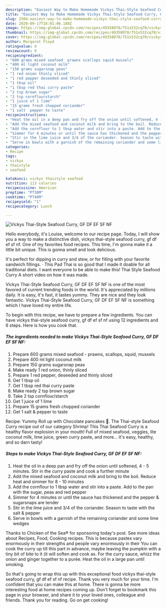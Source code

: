 ```yaml
---
description: "Easiest Way to Make Homemade Vickys Thai-Style Seafood Curry, GF DF EF SF NF"
title: "Easiest Way to Make Homemade Vickys Thai-Style Seafood Curry, GF DF EF SF NF"
slug: 2504-easiest-way-to-make-homemade-vickys-thai-style-seafood-curry-gf-df-ef-sf-nf
date: 2020-09-17T16:01:06.188Z
image: https://img-global.cpcdn.com/recipes/49358078/751x532cq70/vickys-thai-style-seafood-curry-gf-df-ef-sf-nf-recipe-main-photo.jpg
thumbnail: https://img-global.cpcdn.com/recipes/49358078/751x532cq70/vickys-thai-style-seafood-curry-gf-df-ef-sf-nf-recipe-main-photo.jpg
cover: https://img-global.cpcdn.com/recipes/49358078/751x532cq70/vickys-thai-style-seafood-curry-gf-df-ef-sf-nf-recipe-main-photo.jpg
author: Margaret Floyd
ratingvalue: 4
reviewcount: 9
recipeingredient:
- "600 grams mixed seafood  prawns scallops squid mussels"
- "400 ml light coconut milk"
- "150 grams sugarsnap peas"
- "1 red onion thinly sliced"
- "1 red pepper deseeded and thinly sliced"
- "1 tbsp oil"
- "1 tbsp red thai curry paste"
- "2 tsp brown sugar"
- "2 tsp cornflourstarch"
- "1 juice of 1 lime"
- "15 grams fresh chopped coriander"
- "1 salt  pepper to taste"
recipeinstructions:
- "Heat the oil in a deep pan and fry off the onion until softened, 4 - 5 minutes. Stir in the curry paste and cook a further minute"
- "Add the mixed seafood and coconut milk and bring to the boil. Reduce heat and simmer for 8 - 10 minutes"
- "Add the cornflour to 1 tbsp water and stir into a paste. Add to the pan with the sugar, peas and red pepper"
- "Simmer for 4 minutes or until the sauce has thickened and the pepper &amp; sugarsnaps are tender"
- "Stir in the lime juice and 3/4 of the coriander. Season to taste with the salt &amp; pepper"
- "Serve in bowls with a garnish of the remaining coriander and some lime wedges"
categories:
- Recipe
tags:
- vickys
- thaistyle
- seafood

katakunci: vickys thaistyle seafood 
nutrition: 113 calories
recipecuisine: American
preptime: "PT38M"
cooktime: "PT46M"
recipeyield: "1"
recipecategory: Lunch

---
```



![Vickys Thai-Style Seafood Curry, GF DF EF SF NF](https://img-global.cpcdn.com/recipes/49358078/751x532cq70/vickys-thai-style-seafood-curry-gf-df-ef-sf-nf-recipe-main-photo.jpg)

Hello everybody, it's Louise, welcome to our recipe page. Today, I will show you a way to make a distinctive dish, vickys thai-style seafood curry, gf df ef sf nf. One of my favorites food recipes. This time, I'm gonna make it a little bit unique. This is gonna smell and look delicious.

It&#39;s perfect for dipping in curry and stew, or for filling with your favorite sandwich fillings. · This Pad Thai is so good that I made it doable for all traditional diets. I want everyone to be able to make this! Thai Style Seafood Curry A short video on how it was made.

Vickys Thai-Style Seafood Curry, GF DF EF SF NF is one of the most favored of current trending foods in the world. It's appreciated by millions daily. It is easy, it's fast, it tastes yummy. They are nice and they look fantastic. Vickys Thai-Style Seafood Curry, GF DF EF SF NF is something which I have loved my entire life.


To begin with this recipe, we have to prepare a few ingredients. You can have vickys thai-style seafood curry, gf df ef sf nf using 12 ingredients and 6 steps. Here is how you cook that.

<!--inarticleads1-->

##### The ingredients needed to make Vickys Thai-Style Seafood Curry, GF DF EF SF NF:

1. Prepare 600 grams mixed seafood - prawns, scallops, squid, mussels
1. Prepare 400 ml light coconut milk
1. Prepare 150 grams sugarsnap peas
1. Make ready 1 red onion, thinly sliced
1. Prepare 1 red pepper, deseeded and thinly sliced
1. Get 1 tbsp oil
1. Get 1 tbsp red thai curry paste
1. Make ready 2 tsp brown sugar
1. Take 2 tsp cornflour/starch
1. Get 1 juice of 1 lime
1. Prepare 15 grams fresh chopped coriander
1. Get 1 salt &amp; pepper to taste


Recipe: Yummy Roll up with Chocolate pancakes 🤗. The Thai-style Seafood Curry recipe out of our category Shrimp! This Thai Seafood Curry is a healthy flavor explosion in your mouth! Full of mixed seafood, veggies, lite coconut milk, lime juice, green curry paste, and more… it&#39;s easy, healthy, and so darn tasty! 

<!--inarticleads2-->

##### Steps to make Vickys Thai-Style Seafood Curry, GF DF EF SF NF:

1. Heat the oil in a deep pan and fry off the onion until softened, 4 - 5 minutes. Stir in the curry paste and cook a further minute
1. Add the mixed seafood and coconut milk and bring to the boil. Reduce heat and simmer for 8 - 10 minutes
1. Add the cornflour to 1 tbsp water and stir into a paste. Add to the pan with the sugar, peas and red pepper
1. Simmer for 4 minutes or until the sauce has thickened and the pepper &amp; sugarsnaps are tender
1. Stir in the lime juice and 3/4 of the coriander. Season to taste with the salt &amp; pepper
1. Serve in bowls with a garnish of the remaining coriander and some lime wedges


Thanks to Chicken of the Sea® for sponsoring today&#39;s post. See more ideas about Recipes, Food, Cooking recipes. This is because pastes vary enormously in their strengths and people vary enormously in their You can cook the curry up till this part in advance, maybe leaving the pumpkin with a tiny bit of bite to it (it will soften and cook as. For the curry sauce, whizz the onion and ginger together to a purée. Heat the oil in a large pan until smoking. 

So that's going to wrap this up with this exceptional food vickys thai-style seafood curry, gf df ef sf nf recipe. Thank you very much for your time. I'm confident that you can make this at home. There is gonna be more interesting food at home recipes coming up. Don't forget to bookmark this page in your browser, and share it to your loved ones, colleague and friends. Thank you for reading. Go on get cooking!
